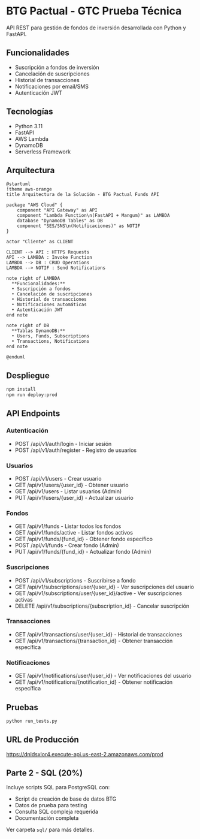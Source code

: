 # BTG Pactual - GTC Prueba Técnica

API REST para gestión de fondos de inversión desarrollada con Python y FastAPI.

## Funcionalidades

- Suscripción a fondos de inversión
- Cancelación de suscripciones
- Historial de transacciones
- Notificaciones por email/SMS
- Autenticación JWT

## Tecnologías

- Python 3.11
- FastAPI
- AWS Lambda
- DynamoDB
- Serverless Framework

## Arquitectura

```plantuml
@startuml
!theme aws-orange
title Arquitectura de la Solución - BTG Pactual Funds API

package "AWS Cloud" {
    component "API Gateway" as API
    component "Lambda Function\n(FastAPI + Mangum)" as LAMBDA
    database "DynamoDB Tables" as DB
    component "SES/SNS\n(Notificaciones)" as NOTIF
}

actor "Cliente" as CLIENT

CLIENT --> API : HTTPS Requests
API --> LAMBDA : Invoke Function
LAMBDA --> DB : CRUD Operations
LAMBDA --> NOTIF : Send Notifications

note right of LAMBDA
  **Funcionalidades:**
  • Suscripción a fondos
  • Cancelación de suscripciones  
  • Historial de transacciones
  • Notificaciones automáticas
  • Autenticación JWT
end note

note right of DB
  **Tablas DynamoDB:**
  • Users, Funds, Subscriptions
  • Transactions, Notifications
end note

@enduml
```

## Despliegue

```bash
npm install
npm run deploy:prod
```

## API Endpoints

### Autenticación
- POST /api/v1/auth/login - Iniciar sesión
- POST /api/v1/auth/register - Registro de usuarios

### Usuarios
- POST /api/v1/users - Crear usuario
- GET /api/v1/users/{user_id} - Obtener usuario
- GET /api/v1/users - Listar usuarios (Admin)
- PUT /api/v1/users/{user_id} - Actualizar usuario

### Fondos
- GET /api/v1/funds - Listar todos los fondos
- GET /api/v1/funds/active - Listar fondos activos
- GET /api/v1/funds/{fund_id} - Obtener fondo específico
- POST /api/v1/funds - Crear fondo (Admin)
- PUT /api/v1/funds/{fund_id} - Actualizar fondo (Admin)

### Suscripciones
- POST /api/v1/subscriptions - Suscribirse a fondo
- GET /api/v1/subscriptions/user/{user_id} - Ver suscripciones del usuario
- GET /api/v1/subscriptions/user/{user_id}/active - Ver suscripciones activas
- DELETE /api/v1/subscriptions/{subscription_id} - Cancelar suscripción

### Transacciones
- GET /api/v1/transactions/user/{user_id} - Historial de transacciones
- GET /api/v1/transactions/{transaction_id} - Obtener transacción específica

### Notificaciones
- GET /api/v1/notifications/user/{user_id} - Ver notificaciones del usuario
- GET /api/v1/notifications/{notification_id} - Obtener notificación específica

## Pruebas

```bash
python run_tests.py
```

## URL de Producción

https://dnldsxlor4.execute-api.us-east-2.amazonaws.com/prod

## Parte 2 - SQL (20%)

Incluye scripts SQL para PostgreSQL con:
- Script de creación de base de datos BTG
- Datos de prueba para testing
- Consulta SQL compleja requerida
- Documentación completa

Ver carpeta `sql/` para más detalles.
